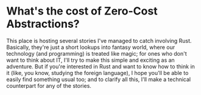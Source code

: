 # What's the cost of Zero-Cost Abstractions?

This place is hosting several stories I've managed to catch involving Rust. Basically, they're just a short lookups into fantasy world, where our technology (and programming) is treated like magic; for ones who don't want to think about IT, I'll try to make this simple and exciting as an adventure. But if you're interested in Rust and want to know how to think in it (like, you know, studying the foreign language), I hope you'll be able to easily find something usual too; and to clarify all this, I'll make a technical counterpart for any of the stories.
